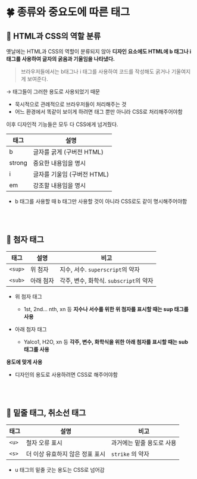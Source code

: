 # 🍀 종류와 중요도에 따른 태그

## 🧸 HTML과 CSS의 역할 분류

옛날에는 HTML과 CSS의 역할이 분류되지 않아 **디자인 요소에도 HTML에 b 태그나 i 태그를 사용하여 글자의 굵음과 기울임을 나타냈다.**

> 브라우저들에서는 b태그나 i 태그를 사용하여 코드를 작성해도 굵거나 기울여지게 보여준다.

→ 태그들이 그러한 용도로 사용되었기 때문

- 묵시적으로 관례적으로 브라우저들이 처리해주는 것
- 어느 환경에서 똑같이 보이게 하려면 태그 뿐만 아니라 CSS로 처리해주어야함

이후 디자인적 기능들은 모두 다 CSS에게 넘겨줬다.

| 태그   | 설명                        |
| ------ | --------------------------- |
| b      | 글자를 굵게 (구버전 HTML)   |
| strong | 중요한 내용임을 명시        |
| i      | 글자를 기울임 (구버전 HTML) |
| em     | 강조할 내용임을 명시        |

- b 태그를 사용할 때 b 태그만 사용할 것이 아니라 CSS로도 같이 명시해주어야함

<br><br>

## 🧸 첨자 태그

| 태그    | 설명      | 비고                                   |
| ------- | --------- | -------------------------------------- |
| `<sup>` | 위 첨자   | 지수, 서수. `superscript`의 약자       |
| `<sub>` | 아래 첨자 | 각주, 변수, 화학식. `subscript`의 약자 |

- 위 첨자 태그

  - 1st, 2nd... nth, xn 등 **지수나 서수를 위한 위 첨자를 표시할 때는
    sup 태그를 사용**

- 아래 첨자 태그

  - Yalco1, H2O, xn 등 **각주, 변수, 화학식을 위한 아래 첨자를 표시할 때는
    sub 태그를 사용**

**용도에 맞게 사용**

- 디자인의 용도로 사용하려면 CSS로 해주어야함

<br><br>

## 🧸 밑줄 태그, 취소선 태그

| 태그  | 설명                            | 비고                      |
| ----- | ------------------------------- | ------------------------- |
| `<u>` | 철자 오류 표시                  | 과거에는 밑줄 용도로 사용 |
| `<s>` | 더 이상 유효하지 않은 정표 표시 | `strike` 의 약자          |

- u 태그의 밑줄 긋는 용도는 CSS로 넘어감
